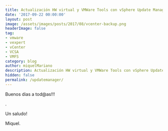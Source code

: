 ```yaml
---
title: Actualización HW virtual y VMWare Tools con vSphere Update Manager
date: '2017-09-22 00:00:00'
layout: post
image: /assets/images/posts/2017/08/vcenter-backup.png
headerImage: false
tag:
- vmware
- vexpert
- vCenter
- VCSA
- VMFS
category: blog
author: miquelMariano
description: Actualización HW virtual y VMWare Tools con vSphere Update Manager
hidden: false
permalink: /updatemanager/
---
```


Buenos dias a tod@as!!!

.



Un saludo!

Miquel.


